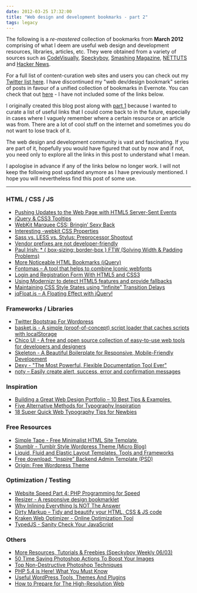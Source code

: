 ```yaml
---
date: 2012-03-25 17:32:00
title: "Web design and development bookmarks - part 2"
tags: legacy
---
```


The following is a _re-mastered_ collection of bookmarks from **March 2012** comprising of what I deem are useful web design and development resources, libraries, articles, etc. They were obtained from a variety of sources such as [CodeVisually](http://www.codevisually.com), [Speckyboy](http://www.speckyboy.com), [Smashing Magazine](http://www.smashingmagazine.com), [NETTUTS](http://www.nettuts.com) and [Hacker News](http://news.ycombinator.com/).

<!--more-->

For a full list of content-curation web sites and users you can check out my [Twitter list here](https://twitter.com/MrSaints/friends). I have discontinued my "web dev/design bookmark" series of posts in favour of a unified collection of bookmarks in Evernote. You can check that out [here](https://www.evernote.com/shard/s233/sh/473897f7-0543-4b26-b849-18ded36d3236/f972fb216d32beb01866bc45615f87c8?noteKey=f972fb216d32beb01866bc45615f87c8&noteGuid=473897f7-0543-4b26-b849-18ded36d3236) - I have not included some of the links below.

I originally created this blog post along with [part 1](/2012/02/web-design-and-development-bookmarks-part-1/) because I wanted to curate a list of useful links that I could come back to in the future, especially in cases where I vaguely remember where a certain resource or an article was from. There are a lot of cool stuff on the internet and sometimes you do not want to lose track of it.

The web design and development community is vast and fascinating. If you are part of it, hopefully you would have figured that out by now and if not, you need only to explore all the links in this post to understand what I mean.

I apologise in advance if any of the links below no longer work. I will not keep the following post updated anymore as I have previously mentioned. I hope you will nevertheless find this post of some use.


* * *


### HTML / CSS / JS

* [Pushing Updates to the Web Page with HTML5 Server-Sent Events](http://www.developerdrive.com/2012/03/pushing-updates-to-the-web-page-with-html5-server-sent-events/)
* [jQuery & CSS3 Tooltips](http://www.webstuffshare.com/2012/03/sweet-tooltip-a-jquery-css3-tooltips/)
* [WebKit Marquee CSS: Bringin’ Sexy Back](http://davidwalsh.name/webkit-css)
* [Interesting -webkit CSS Properties](http://davidwalsh.name/webkit-css)
* [Sass vs. LESS vs. Stylus: Preprocessor Shootout](http://net.tutsplus.com/tutorials/html-css-techniques/sass-vs-less-vs-stylus-a-preprocessor-shootout/)
* [Vendor prefixes are not developer-friendly](http://paulirish.com/2012/vendor-prefixes-are-not-developer-friendly/)
* [Paul Irish: * { box-sizing: border-box } FTW (Solving Width & Padding Problem](http://paulirish.com/2012/box-sizing-border-box-ftw/)[s)](http://paulirish.com/2012/box-sizing-border-box-ftw/)
* [More Noticeable HTML Bookmarks (jQuery)](http://osvaldas.info/blog/more-noticeable-html-bookmarks)
* [Fontomas – A tool that helps to combine Iconic webfonts](http://codevisually.com/fontomas-a-tool-that-helps-to-combine-iconic-webfonts/)
* [Login and Registration Form With HTML5 and CSS3](http://tympanus.net/codrops/2012/03/27/login-and-registration-form-with-html5-and-css3/)
* [Using Modernizr to detect HTML5 features and provide fallbacks](http://html5doctor.com/using-modernizr-to-detect-html5-features-and-provide-fallbacks/)
* [Maintaining CSS Style States using “Infinite” Transition Delays](http://joelb.me/blog/2012/maintaining-css-style-states-using-infinite-transition-delays/)
* [jqFloat.js – A Floating Effect with jQuery!](http://www.inwebson.com/jquery/jqfloat-js-a-floating-effect-with-jquery/)


### Frameworks / Libraries

* [Twitter Bootstrap For Wordpress](https://github.com/donatkinson/bootstrapwp-Twitter-Bootstrap-for-WordPress)
* [basket.js - A simple (proof-of-concept) script loader that caches scripts with localStorage](http://addyosmani.github.com/basket.js/)
* [Chico UI - A free and open source collection of easy-to-use web tools for developers and designers](http://chico-ui.com.ar/)
* [Skeleton - A Beautiful Boilerplate for Responsive, Mobile-Friendly Development](http://getskeleton.com/#)
* [Dexy - "The Most Powerful, Flexible Documentation Tool Ever"](http://www.dexy.it/)
* [noty – Easily create alert, success, error and confirmation messages](http://needim.github.com/noty/)


### Inspiration

* [Building a Great Web Design Portfolio – 10 Best Tips & Examples ](http://speckyboy.com/2011/05/08/building-a-great-web-design-portfolio-%E2%80%93-10-best-tips-40-examples/)
* [Five Alternative Methods for Typography Inspiration](http://speckyboy.com/2010/05/27/five-alternative-methods-for-typography-inspiration/)
* [18 Super Quick Web Typography Tips for Newbies](http://speckyboy.com/2010/11/14/18-super-quick-web-typography-tips-for-newbies/)


### Free Resources

* [Simple Tape - Free Minimalist HTML Site Template ](http://simptp.webege.com/)
* [Stumblr - Tumblr Style Wordpress Theme (Micro Blog)](http://www.eleventhemes.com/stumblr-theme/)
* [Liquid, Fluid and Elastic Layout Templates, Tools and Frameworks](http://speckyboy.com/2010/05/30/liquid-fluid-and-elastic-layout-templates-tools-and-frameworks/)
* [Free download: “Inspire” Backend Admin Template (PSD)](http://www.webdesignerdepot.com/2012/03/free-download-inspire-backend-admin-template-psd/)
* [Origin: Free Wordpress Theme](http://inspectelement.com/freebies/origin-lite-a-free-wordpress-theme/)


### Optimization / Testing

* [Website Speed Part 4: PHP Programming for Speed](http://speckyboy.com/2012/03/12/website-speed-part-4-php-programming-for-speed/)
* [Resizer - A responsive design bookmarklet](http://codebomber.com/jquery/resizer/)
* [Why Inlining Everything Is NOT The Answer](http://calendar.perfplanet.com/2011/why-inlining-everything-is-not-the-answer/)
* [Dirty Markup – Tidy and beautify your HTML, CSS & JS code](http://dirtymarkup.com/)
* [Kraken Web Optimizer - Online Optimization Tool](http://kraken.io/)
* [TypedJS - Sanity Check Your JavaScript](http://typedjs.com/)


### Others

* [More Resources, Tutorials & Freebies (Speckyboy Weekly 06/03)](http://speckyboy.com/2012/03/06/weekly-design-news-resources-tutorials-and-freebies-n-123/)
* [50 Time Saving Photoshop Actions To Boost Your Images](http://speckyboy.com/2012/03/15/50-time-saving-photoshop-actions-to-boost-your-images/)
* [Top Non-Destructive Photoshop Techniques](http://www.smashingmagazine.com/2012/03/09/top-non-destructive-photoshop-techniques/)
* [PHP 5.4 is Here! What You Must Know](http://net.tutsplus.com/tutorials/php/php-5-4-is-here-what-you-must-know/)
* [Useful WordPress Tools, Themes And Plugins](http://wp.smashingmagazine.com/2012/03/22/useful-wordpress-tools-themes-plugins/)
* [How to Prepare for The High-Resolution Web](http://medialoot.com/blog/high-resolution-web/)